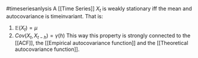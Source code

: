 #timeseriesanlysis 
A [[Time Series]] $X_{t}$ is weakly stationary iff the mean and autocovariance is timeinvariant. That is:
1. $\mathbb{E}(X_{t}) = \mu$
2. $Cov(X_{t}, X_{t-h})=\gamma(h)$
This way this property is strongly connected to the [[ACF]], the [[Empirical autocovariance function]] and the [[Theoretical autocovariance function]]. 
